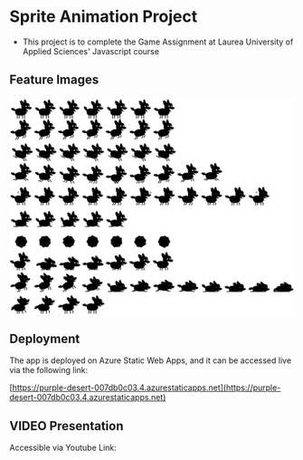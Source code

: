 # Sprite Animation Project

- This project is to complete the Game Assignment at Laurea University of Applied Sciences' Javascript course

## Feature Images

![Dod Animation](shadow_dog.png)

## Deployment

The app is deployed on Azure Static Web Apps, and it can be accessed live via the following link:

[https://purple-desert-007db0c03.4.azurestaticapps.net](https://purple-desert-007db0c03.4.azurestaticapps.net)

## VIDEO Presentation
Accessible via Youtube Link:
[]()






